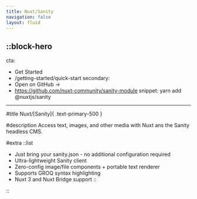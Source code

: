 ```yaml
---
title: Nuxt/Sanity
navigation: false
layout: fluid
---
```


::block-hero
---
cta:
  - Get Started
  - /getting-started/quick-start
secondary:
  - Open on GitHub →
  - https://github.com/nuxt-community/sanity-module
snippet: yarn add @nuxtjs/sanity
---

#title
Nuxt/[Sanity]{ .text-primary-500 }

#description
Access text, images, and other media with Nuxt ans the Sanity headless CMS.

#extra
::list
- Just bring your sanity.json - no additional configuration required
- Ultra-lightweight Sanity client
- Zero-config image/file components + portable text renderer
- Supports GROQ syntax highlighting
- Nuxt 3 and Nuxt Bridge support
::

::
